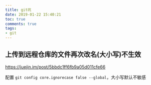 ```yaml
---
title: git坑
date: 2019-01-22 15:40:21
toc: true
comments: true
tags:
- git
---
```


## 上传到远程仓库的文件再次改名(大小写)不生效
https://juejin.im/post/5bbdc1ff6fb9a05d011cfe66

配置 `git config core.ignorecase false --global`，大小写默认不敏感